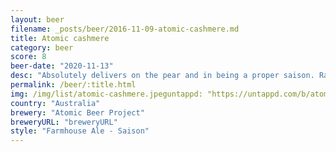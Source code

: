```yaml
---
layout: beer
filename: _posts/beer/2016-11-09-atomic-cashmere.md
title: Atomic cashmere
category: beer
score: 8
beer-date: "2020-11-13"
desc: "Absolutely delivers on the pear and in being a proper saison. Rare to see but easy to drink"
permalink: /beer/:title.html
img: /img/list/atomic-cashmere.jpeguntappd: "https://untappd.com/b/atomic-beer-project-cashmere-saison/3977199"
country: "Australia"
brewery: "Atomic Beer Project"
breweryURL: "breweryURL"
style: "Farmhouse Ale - Saison"
---
```

